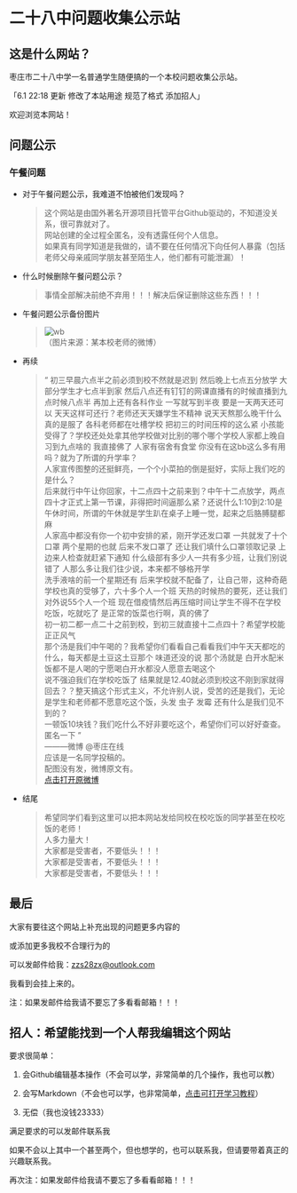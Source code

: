 # 二十八中问题收集公示站

## 这是什么网站？

枣庄市二十八中学一名普通学生随便搞的一个本校问题收集公示站。

「6.1 22:18 更新 修改了本站用途 规范了格式 添加招人」

欢迎浏览本网站！

## 问题公示

### 午餐问题

* 对于午餐问题公示，我难道不怕被他们发现吗？  
  > 这个网站是由国外著名开源项目托管平台Github驱动的，不知道没关系，很可靠就对了。  
  > 网站创建的全过程全匿名，没有透露任何个人信息。  
  > 如果真有同学知道是我做的，请不要在任何情况下向任何人暴露（包括老师父母亲戚同学朋友甚至陌生人，他们都有可能泄漏）！  
* 什么时候删除午餐问题公示？  
  > 事情全部解决前绝不弃用！！！解决后保证删除这些东西！！！  
* 午餐问题公示备份图片  
  > ![wb](https://thumbsnap.com/i/rA58NVJW.jpg)  
  > （图片来源：某本校老师的微博）  
* 再续  
  > “ 初三早晨六点半之前必须到校不然就是迟到 然后晚上七点五分放学 大部分学生才七点半到家 然后八点还有钉钉的网课直播有的时候直播到九点时候八点半 再加上还有各科作业 一写就写到半夜 要是一天两天还可以 天天这样可还行？老师还天天嫌学生不精神  说天天熬那么晚干什么  
  > 真的是服了  各科老师都在吐槽学校 把初三的时间压榨的这么紧 小孩能受得了？学校还处处拿其他学校做对比别的哪个哪个学校人家都上晚自习到九点啥的 我直接佛了 人家有宿舍有食堂 你没有在这bb这么多有用吗？就为了所谓的升学率？  
  > 人家宣传图整的还挺鲜亮，一个个小菜拍的倒是挺好，实际上我们吃的是什么？  
  > 后来就行中午让你回家，十二点四十之前来到？中午十二点放学，两点四十才正式上第一节课，非得把时间逼那么紧？还说什么1:10到2:10是午休时间，所谓的午休就是学生趴在桌子上睡一觉，起来之后胳膊腿都麻  
  > 人家高中都没有你一个初中安排的紧，刚开学还发口罩 一共就发了十个口罩 两个星期的也就 后来不发口罩了 还让我们填什么口罩领取记录 上边来人检查就赶紧下通知 什么级部有多少人一共有多少班，让我们别说错了 人那么多让我们往少说，本来都不够格开学  
  > 洗手液啥的前一个星期还有 后来学校就不配备了，让自己带，这种奇葩学校也真的受够了，六十多个人一个班 天热的时候热的要死，还让我们对外说55个人一个班 现在借疫情然后再压缩时间让学生不得不在学校吃饭，吃就吃了 是正常的饭菜也行啊，真的佛了  
  > 初一初二都一点二十之前到校，到初三就直接十二点四十？希望学校能正正风气  
  > 那个汤是我们中午喝的？我希望你们看看自己看看我们中午天天都吃的什么，每天都是土豆这土豆那个 味道还没的说 那个汤就是 白开水配米饭都不是人喝的宁愿喝白开水都没人愿意去喝这个  
  > 说不强迫我们在学校吃饭了 结果就是12.40就必须到校这不刚到家就得回去？？整天搞这个形式主义，不允许别人说，受苦的还是我们，无论是学生和老师都不愿意吃这个饭，头发 虫子 发霉 还有什么是我们见不到的？  
  > 一顿饭10块钱？我们吃什么不好非要吃这个，希望你们可以好好查查。匿名一下 ”  
  >    ———微博 @枣庄在线  
  >    应该是一名同学投稿的。  
  >    配图没有发，微博原文有。  
  >    [点击打开原微博](https://weibo.com/1371163915/J4uOODPMu)  
* 结尾  
  > 希望同学们看到这里可以把本网站发给同校在校吃饭的同学甚至在校吃饭的老师！  
  > 人多力量大！  
  > 大家都是受害者，不要低头！！！  
  > 大家都是受害者，不要低头！！！  
  > 大家都是受害者，不要低头！！！  

## 最后

大家有要往这个网站上补充出现的问题更多内容的

或添加更多我校不合理行为的

可以发邮件给我：zzs28zx@outlook.com

我看到会挂上来的。

注：如果发邮件给我请不要忘了多看看邮箱！！！

## 招人：希望能找到一个人帮我编辑这个网站

要求很简单：

1. 会Github编辑基本操作（不会可以学，非常简单的几个操作，我也可以教）

2. 会写Markdown（不会也可以学，也非常简单，[点击可打开学习教程](https://www.runoob.com/markdown/md-tutorial.html)）

3. 无偿（我也没钱23333）

满足要求的可以发邮件联系我

如果不会以上其中一个甚至两个，但也想学的，也可以联系我，但请要带着真正的兴趣联系我。

再次注：如果发邮件给我请不要忘了多看看邮箱！！！
